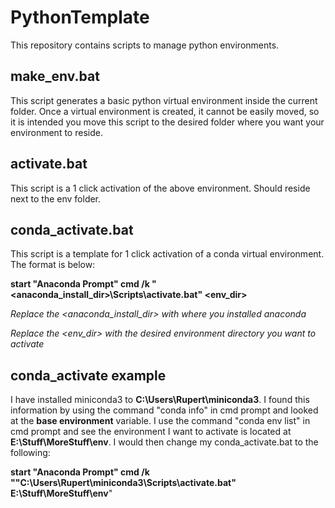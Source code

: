 # PythonTemplate
This repository contains scripts to manage python environments.

## make_env.bat
This script generates a basic python virtual environment inside the current folder. Once a virtual environment is created, it cannot be easily moved, so it is intended you move this script to the desired folder where you want your environment to reside.

## activate.bat
This script is a 1 click activation of the above environment. Should reside next to the env folder.

## conda_activate.bat
This script is a template for 1 click activation of a conda virtual environment. The format is below:

**start "Anaconda Prompt" cmd /k "\<anaconda_install_dir\>\Scripts\activate.bat" \<env_dir>**

_Replace the \<anaconda_install_dir\> with where you installed anaconda_

_Replace the \<env_dir> with the desired environment directory you want to activate_

## conda_activate example
I have installed miniconda3 to **C:\Users\Rupert\miniconda3**. I found this information by using the command "conda info" in cmd prompt and looked at the **base environment** variable. I use the command "conda env list" in cmd prompt and see the environment I want to activate is located at **E:\Stuff\MoreStuff\env**. I would then change my conda_activate.bat to the following:

**start "Anaconda Prompt" cmd /k ""C:\Users\Rupert\miniconda3\Scripts\activate.bat" E:\Stuff\MoreStuff\env**"
